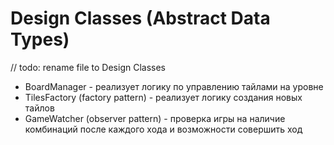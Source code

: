 # Design Classes (Abstract Data Types)
// todo: rename file to Design Classes

- BoardManager - реализует логику по управлению тайлами на уровне
- TilesFactory (factory pattern) - реализует логику создания новых тайлов
- GameWatcher (observer pattern) - проверка игры на наличие комбинаций после каждого хода и возможности совершить ход